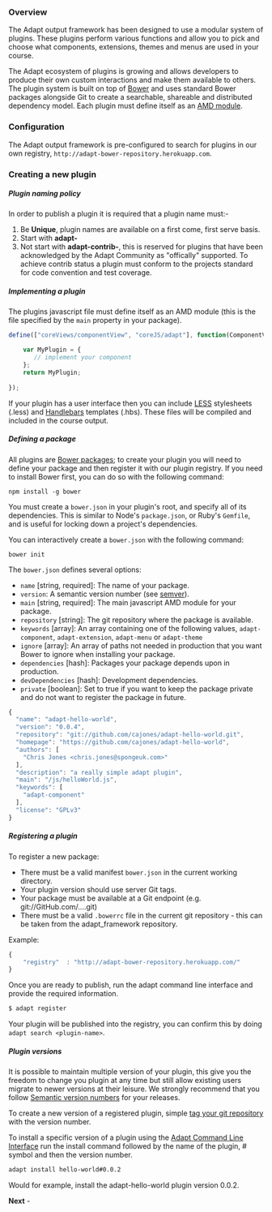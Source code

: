 ### Overview
The Adapt output framework has been designed to use a modular system of plugins. These plugins perform various  functions and allow you to pick and choose what components, extensions, themes and menus are used in your course.

The Adapt ecosystem of plugins is growing and allows developers to produce their own custom interactions and make them available to others. The plugin system is built on top of [Bower](http://bower.io/) and uses standard Bower packages alongside Git to create a searchable, shareable and distributed dependency model.
Each plugin must define itself as an [AMD module](/amdjs/amdjs-api/wiki/AMD).

### Configuration
The Adapt output framework is pre-configured to search for plugins in our own registry, `http://adapt-bower-repository.herokuapp.com`.

### Creating a new plugin


##### Plugin naming policy
In order to publish a plugin it is required that a plugin name must:-

1. Be **Unique**, plugin names are available on a first come, first serve basis.
2. Start with **adapt-**
3. Not start with **adapt-contrib-**, this is reserved for plugins that have been acknowledged by the Adapt Community as "offically" supported. To achieve contrib status a plugin must conform to the projects standard for code convention and test coverage.

##### Implementing a plugin
The plugins javascript file must define itself as an AMD module (this is the file specified by the `main` property in your package).

```js
define(["coreViews/componentView", "coreJS/adapt"], function(ComponentView, Adapt) {

    var MyPlugin = {
       // implement your component
    };        
    return MyPlugin;
   
});
```

If your plugin has a user interface then you can include [LESS](http://lesscss.org/) stylesheets (.less) and [Handlebars](http://handlebarsjs.com/) templates (.hbs).
These files will be compiled and included in the course output.

##### Defining a package
All plugins are [Bower packages](http://bower.io); to create your plugin you will need to define your package and then register it with our plugin registry. If you need to install Bower first, you can do so with the following command:

```
npm install -g bower
```

You must create a `bower.json` in your plugin's root, and specify all of its dependencies. This is similar to Node's `package.json`, or Ruby's `Gemfile`, and is useful for locking down a project's dependencies.

You can interactively create a `bower.json` with the following command:

```
bower init
```

The `bower.json` defines several options:

* `name` [string, required]: The name of your package.
* `version`: A semantic version number (see [semver](http://semver.org/)).
* `main` [string, required]: The main javascript AMD module for your package.
* `repository` [string]: The git repository where the package is available.
* `keywords` [array]: An array containing one of the following values, `adapt-component`, `adapt-extension`, `adapt-menu` or `adapt-theme`
* `ignore` [array]: An array of paths not needed in production that you want Bower to ignore when installing your package.
* `dependencies` [hash]: Packages your package depends upon in production.
* `devDependencies` [hash]: Development dependencies.
* `private` [boolean]: Set to true if you want to keep the package private and do not want to register the package in future.

```js
{
  "name": "adapt-hello-world",
  "version": "0.0.4",
  "repository": "git://github.com/cajones/adapt-hello-world.git",
  "homepage": "https://github.com/cajones/adapt-hello-world",
  "authors": [
    "Chris Jones <chris.jones@spongeuk.com>"
  ],
  "description": "a really simple adapt plugin",
  "main": "/js/helloWorld.js",
  "keywords": [
    "adapt-component"
  ],
  "license": "GPLv3"
}
```

##### Registering a plugin
To register a new package:

* There must be a valid manifest `bower.json` in the current working directory. 
* Your plugin version should use server Git tags.
* Your package must be available at a Git endpoint (e.g. git://GitHub.com/....git)
* There must be a valid `.bowerrc` file in the current git repository - this can be taken from the adapt_framework repository.

Example:
```js
{
    "registry"  : "http://adapt-bower-repository.herokuapp.com/"
}
```

Once you are ready to publish, run the adapt command line interface and provide the required information.

```bash
$ adapt register
```

Your plugin will be published into the registry, you can confirm this by doing `adapt search <plugin-name>`. 

##### Plugin versions
It is possible to maintain multiple version of your plugin, this give you the freedom to change you plugin at any time but still allow existing users migrate to newer versions at their leisure. 
We strongly recommend that you follow [Semantic version numbers](https://github.com/adaptlearning/adapt_framework/wiki/Semantic) for your releases.

To create a new version of a registered plugin, simple [tag your git repository](http://git-scm.com/book/en/Git-Basics-Tagging) with the version number.

To install a specific version of a plugin using the [Adapt Command Line Interface]() run the install command followed by the name of the plugin, # symbol and then the version number.

```bash
adapt install hello-world#0.0.2
```

Would for example, install the adapt-hello-world plugin version 0.0.2.

**Next** - 